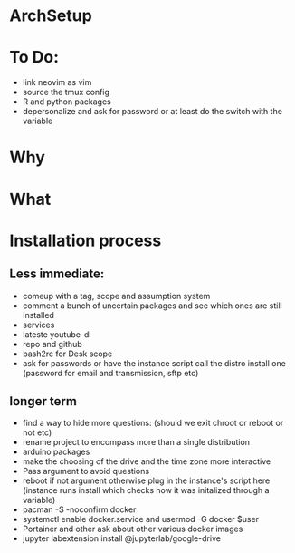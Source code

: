 # ArchSetup

# To Do:
* link neovim as vim
* source the tmux config
* R and python packages
* depersonalize and ask for password or at least do the switch with the variable

# Why

# What

# Installation process

## Less immediate:
* comeup with a tag, scope and assumption system
* comment a bunch of uncertain packages and see which ones are still installed
* services
* lateste youtube-dl
* repo and github
* bash2rc for Desk scope
* ask for passwords or have the instance script call the distro install one (password for email and transmission, sftp etc)

## longer term
* find a way to hide more questions: (should we exit chroot or reboot or not etc)
* rename project to encompass more than a single distribution
* arduino packages
* make the choosing of the drive and the time zone more interactive
* Pass argument to avoid questions
* reboot if not argument otherwise plug in the instance's script here (instance runs install which checks how it was initalized through a variable)
* pacman -S -noconfirm docker
* systemctl enable docker.service and  usermod -G docker $user
* Portainer and other ask about other various docker images
*  jupyter labextension install @jupyterlab/google-drive

